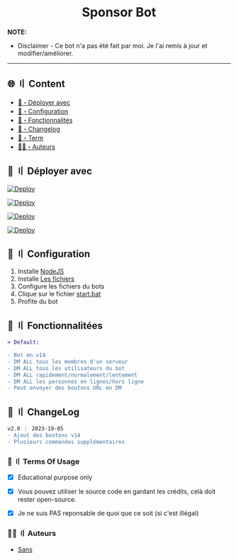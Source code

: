 
<h1 align="center">Sponsor Bot</h1>




**NOTE:** 
- Disclaimer -
Ce bot n'a pas été fait par moi. Je l'ai remis à jour et modifier/améliorer.
---


## <a id="content"></a>🌐 〢 Content
- [📩・Déployer avec](#deploys)
- [🎉・Configuration](#setup)
- [🔰・Fonctionnalités](#features)
- [📝・Changelog](#changelog)
- [💼・Term](#terms)
- [🕵️‍♂️・Auteurs](#authors)


## <a id="deploys"></a>📩 〢 Déployer avec
[![Deploy](https://raw.githubusercontent.com/002-sans/deploy-buttons/main/buttons/remade/replit.svg)](https://replit.com/github/002-sans/Sponsor-Bot)

[![Deploy](https://raw.githubusercontent.com/002-sans/deploy-buttons/main/buttons/remade/glitch.svg)](https://glitch.com/edit/#!/import/github/002-sans/Sponsor-Bot)

[![Deploy](https://raw.githubusercontent.com/002-sans/deploy-buttons/main/buttons/remade/heroku.svg)](https://heroku.com/deploy/?template=https://github.com/002-sans/Sponsor-Bot)

[![Deploy](https://raw.githubusercontent.com/002-sans/deploy-buttons/main/buttons/remade/railway.svg)](https://railway.app/new/template?template=https://github.com/002-sans/Sponsor-Bot)




## <a id="setup"></a> 📁 〢 Configuration
1. Installe [NodeJS](https://nodejs.org/en)
2. Installe [Les fichiers](https://github.com/002-sans/Sponsor-Bot/archive/refs/heads/main.zip)
3. Configure les fichiers du bots
4. Clique sur le fichier [start.bat](https://github.com/002-sans/Sponsor-Bot/blob/main/start.bat)
5. Profite du bot




## <a id="features"></a>🔰 〢 Fonctionnalitées
```diff
> Default:

- Bot en v14
- DM ALL tous les membres d'un serveur
- DM ALL tous les utilisateurs du bot
- DM ALL rapidement/normalement/lentement
- DM ALL les personnes en lignes/hors ligne
- Peut envoyer des boutons URL en DM
```




## <a id="changelog"></a>💭 〢 ChangeLog

```diff
v2.0 ⋮ 2023-19-05
- Ajout des boutons v14
- Plusieurs commandes supplémentaires
```

### <a id="terms"></a>💼 〢 Terms Of Usage
- [x] Educational purpose only
- [x] Vous pouvez utiliser le source code en gardant les crédits, celà doit rester open-source.
- [x] Je ne suis PAS reponsable de quoi que ce soit (si c'est illégal)


### <a id="authors"></a>🕵️‍♂️ 〢 Auteurs
- [Sans](https://github.com/002-sans)
